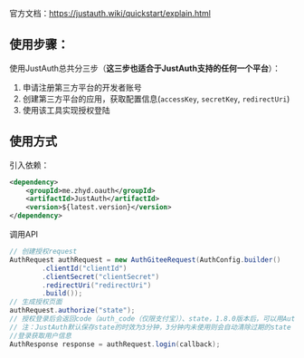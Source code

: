 官方文档：https://justauth.wiki/quickstart/explain.html



## 使用步骤：

使用JustAuth总共分三步（**这三步也适合于JustAuth支持的任何一个平台**）：

1. 申请注册第三方平台的开发者账号
2. 创建第三方平台的应用，获取配置信息(`accessKey`, `secretKey`, `redirectUri`)
3. 使用该工具实现授权登陆

## 使用方式

引入依赖：

```xml
<dependency>
    <groupId>me.zhyd.oauth</groupId>
    <artifactId>JustAuth</artifactId>
    <version>${latest.version}</version>
</dependency>
```

调用API

```java
// 创建授权request
AuthRequest authRequest = new AuthGiteeRequest(AuthConfig.builder()
        .clientId("clientId")
        .clientSecret("clientSecret")
        .redirectUri("redirectUri")
        .build());
// 生成授权页面
authRequest.authorize("state");
// 授权登录后会返回code（auth_code（仅限支付宝））、state，1.8.0版本后，可以用AuthCallback类作为回调接口的参数
// 注：JustAuth默认保存state的时效为3分钟，3分钟内未使用则会自动清除过期的state
//登录获取用户信息
AuthResponse response = authRequest.login(callback);
```

